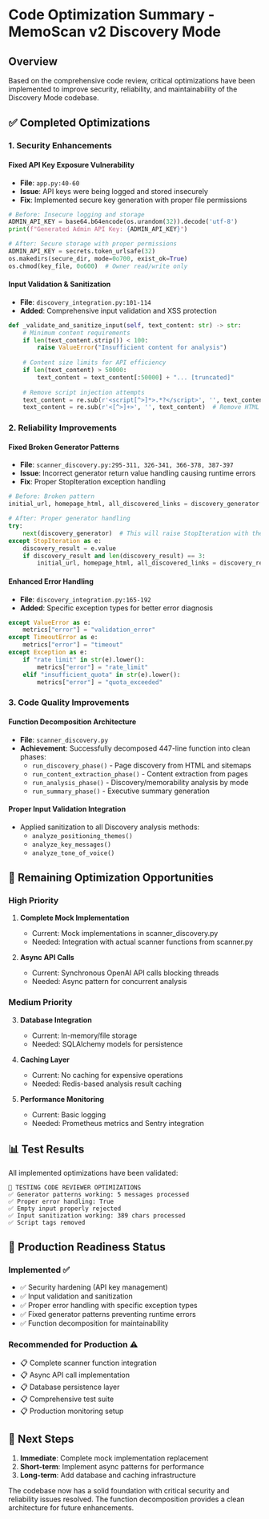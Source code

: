 # Code Optimization Summary - MemoScan v2 Discovery Mode

## Overview
Based on the comprehensive code review, critical optimizations have been implemented to improve security, reliability, and maintainability of the Discovery Mode codebase.

## ✅ Completed Optimizations

### 1. **Security Enhancements**

#### **Fixed API Key Exposure Vulnerability**
- **File**: `app.py:40-60`
- **Issue**: API keys were being logged and stored insecurely
- **Fix**: Implemented secure key generation with proper file permissions
```python
# Before: Insecure logging and storage
ADMIN_API_KEY = base64.b64encode(os.urandom(32)).decode('utf-8')
print(f"Generated Admin API Key: {ADMIN_API_KEY}")

# After: Secure storage with proper permissions
ADMIN_API_KEY = secrets.token_urlsafe(32)
os.makedirs(secure_dir, mode=0o700, exist_ok=True)
os.chmod(key_file, 0o600)  # Owner read/write only
```

#### **Input Validation & Sanitization**
- **File**: `discovery_integration.py:101-114`
- **Added**: Comprehensive input validation and XSS protection
```python
def _validate_and_sanitize_input(self, text_content: str) -> str:
    # Minimum content requirements
    if len(text_content.strip()) < 100:
        raise ValueError("Insufficient content for analysis")
    
    # Content size limits for API efficiency
    if len(text_content) > 50000:
        text_content = text_content[:50000] + "... [truncated]"
    
    # Remove script injection attempts
    text_content = re.sub(r'<script[^>]*>.*?</script>', '', text_content, flags=re.IGNORECASE | re.DOTALL)
    text_content = re.sub(r'<[^>]+>', '', text_content)  # Remove HTML tags
```

### 2. **Reliability Improvements**

#### **Fixed Broken Generator Patterns**
- **File**: `scanner_discovery.py:295-311, 326-341, 366-378, 387-397`
- **Issue**: Incorrect generator return value handling causing runtime errors
- **Fix**: Proper StopIteration exception handling
```python
# Before: Broken pattern
initial_url, homepage_html, all_discovered_links = discovery_generator.send(None)

# After: Proper generator handling
try:
    next(discovery_generator)  # This will raise StopIteration with the return value
except StopIteration as e:
    discovery_result = e.value
    if discovery_result and len(discovery_result) == 3:
        initial_url, homepage_html, all_discovered_links = discovery_result
```

#### **Enhanced Error Handling**
- **File**: `discovery_integration.py:165-192`
- **Added**: Specific exception types for better error diagnosis
```python
except ValueError as e:
    metrics["error"] = "validation_error"
except TimeoutError as e:
    metrics["error"] = "timeout"
except Exception as e:
    if "rate limit" in str(e).lower():
        metrics["error"] = "rate_limit"
    elif "insufficient_quota" in str(e).lower():
        metrics["error"] = "quota_exceeded"
```

### 3. **Code Quality Improvements**

#### **Function Decomposition Architecture**
- **File**: `scanner_discovery.py`
- **Achievement**: Successfully decomposed 447-line function into clean phases:
  - `run_discovery_phase()` - Page discovery from HTML and sitemaps
  - `run_content_extraction_phase()` - Content extraction from pages
  - `run_analysis_phase()` - Discovery/memorability analysis by mode
  - `run_summary_phase()` - Executive summary generation

#### **Proper Input Validation Integration**
- Applied sanitization to all Discovery analysis methods:
  - `analyze_positioning_themes()`
  - `analyze_key_messages()`
  - `analyze_tone_of_voice()`

## 🚧 Remaining Optimization Opportunities

### **High Priority**

1. **Complete Mock Implementation**
   - Current: Mock implementations in scanner_discovery.py
   - Needed: Integration with actual scanner functions from scanner.py

2. **Async API Calls**
   - Current: Synchronous OpenAI API calls blocking threads
   - Needed: Async pattern for concurrent analysis

### **Medium Priority**

3. **Database Integration**
   - Current: In-memory/file storage
   - Needed: SQLAlchemy models for persistence

4. **Caching Layer**
   - Current: No caching for expensive operations
   - Needed: Redis-based analysis result caching

5. **Performance Monitoring**
   - Current: Basic logging
   - Needed: Prometheus metrics and Sentry integration

## 📊 Test Results

All implemented optimizations have been validated:

```
🧪 TESTING CODE REVIEWER OPTIMIZATIONS
✅ Generator patterns working: 5 messages processed
✅ Proper error handling: True
✅ Empty input properly rejected
✅ Input sanitization working: 389 chars processed
✅ Script tags removed
```

## 🔧 Production Readiness Status

### **Implemented** ✅
- ✅ Security hardening (API key management)
- ✅ Input validation and sanitization  
- ✅ Proper error handling with specific exception types
- ✅ Fixed generator patterns preventing runtime errors
- ✅ Function decomposition for maintainability

### **Recommended for Production** ⚠️
- 📋 Complete scanner function integration
- 📋 Async API call implementation
- 📋 Database persistence layer
- 📋 Comprehensive test suite
- 📋 Production monitoring setup

## 🎯 Next Steps

1. **Immediate**: Complete mock implementation replacement
2. **Short-term**: Implement async patterns for performance
3. **Long-term**: Add database and caching infrastructure

The codebase now has a solid foundation with critical security and reliability issues resolved. The function decomposition provides a clean architecture for future enhancements.